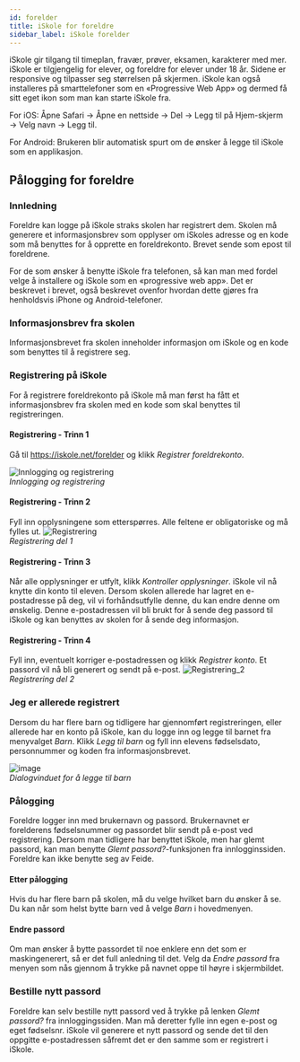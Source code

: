 ```yaml
---
id: forelder
title: iSkole for foreldre
sidebar_label: iSkole forelder
---
```


iSkole gir tilgang til timeplan, fravær, prøver, eksamen, karakterer med mer. iSkole er tilgjengelig for elever, og foreldre for elever under 18 år. Sidene er responsive og tilpasser seg størrelsen på skjermen. iSkole kan også installeres på  smarttelefoner som en «Progressive Web App» og dermed få sitt eget ikon som man kan starte iSkole fra.

For iOS: Åpne Safari → Åpne en nettside → Del → Legg til på Hjem-skjerm → Velg navn → Legg til.

For Android: Brukeren blir automatisk spurt om de ønsker å legge til iSkole som en applikasjon.


## Pålogging for foreldre

### Innledning 
Foreldre kan logge på iSkole straks skolen har registrert dem. Skolen må generere et informasjonsbrev som opplyser om iSkoles adresse og en kode som må benyttes for å opprette en foreldrekonto. Brevet sende som epost til foreldrene.

For de som ønsker å benytte iSkole fra telefonen, så kan man med fordel velge å installere og iSkole som en «progressive web app». Det er beskrevet i brevet, også beskrevet ovenfor hvordan dette gjøres fra henholdsvis iPhone og Android-telefoner.

### Informasjonsbrev fra skolen
Informasjonsbrevet fra skolen inneholder informasjon om iSkole og en kode som benyttes til å registrere seg.

### Registrering på iSkole
For å registrere foreldrekonto på iSkole må man først ha fått et informasjonsbrev fra skolen med en kode som skal benyttes til registreringen.

#### Registrering - Trinn 1
Gå til <a href="https://iskole.net/jet_iskole_forelder" target="_blank">https://iskole.net/forelder</a> og klikk _Registrer foreldrekonto_.

![Innlogging og registrering](/img/iskole_forelder_innlogging.png)   
*Innlogging og registrering*
   

#### Registrering - Trinn 2
Fyll inn opplysningene som etterspørres. Alle feltene er obligatoriske og må fylles ut.
![Registrering](/img/iskole_forelder_registrering_1.png)   
*Registrering del 1*
   

#### Registrering - Trinn 3
Når alle opplysninger er utfylt, klikk _Kontroller opplysninger_. iSkole vil nå knytte din konto til eleven. Dersom skolen allerede har lagret en e-postadresse på deg, vil vi forhåndsutfylle denne, du kan endre denne om ønskelig. Denne e-postadressen vil bli brukt for å sende deg passord til iSkole og kan benyttes av skolen for å sende deg informasjon.
   

#### Registrering - Trinn 4
Fyll inn, eventuelt korriger e-postadressen og klikk _Registrer konto_. Et passord vil nå bli generert og sendt på e-post.
![Registrering_2](/img/iskole_forelder_registrering_2.png)   
*Registrering del 2*
   

### Jeg er allerede registrert
Dersom du har flere barn og tidligere har gjennomført registreringen, eller allerede har en konto på iSkole, kan du logge inn og legge til barnet fra menyvalget _Barn_. Klikk _Legg til barn_ og fyll inn elevens fødselsdato, personnummer og koden fra informasjonsbrevet.

![image](/img/iskole_forelder_legg_til_barn.png)   
*Dialogvinduet for å legge til barn*

### Pålogging
Foreldre logger inn med brukernavn og passord. Brukernavnet er forelderens fødselsnummer og passordet blir sendt på e-post ved registrering. Dersom man tidligere har benyttet iSkole, men har glemt passord, kan man benytte _Glemt passord?_-funksjonen fra innlogginssiden. Foreldre kan ikke benytte seg av Feide.

#### Etter pålogging
Hvis du har flere barn på skolen, må du velge hvilket barn du ønsker å se. Du kan når som helst bytte barn ved å velge _Barn_ i hovedmenyen.

#### Endre passord
Om man ønsker å bytte passordet til noe enklere enn det som er maskingenerert, så er det full anledning til det. Velg da _Endre passord_ fra menyen som nås gjennom å trykke på navnet oppe til høyre i skjermbildet. 

### Bestille nytt passord
Foreldre kan selv bestille nytt passord ved å trykke på lenken _Glemt passord?_ fra innloggingssiden. Man må deretter fylle inn egen e-post og eget fødselsnr. iSkole vil generere et nytt passord og sende det til den oppgitte e-postadressen såfremt det er den samme som er registrert i iSkole. 

